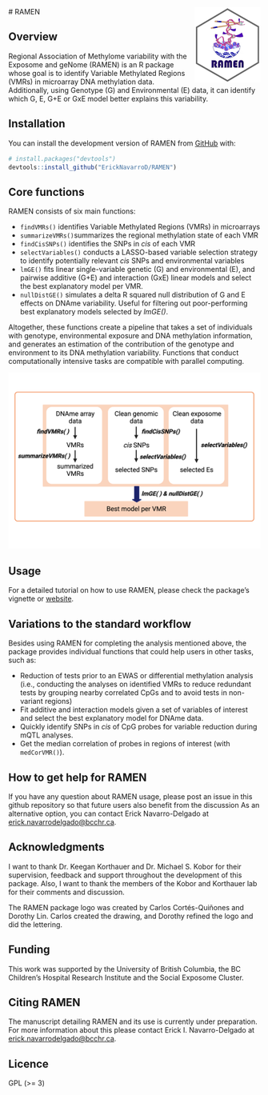 
<!-- README.md is generated from README.Rmd. Please edit that file -->
<meta name="google-site-verification" content="F7R--X_bfcn8gTzlVJ7deBV80f8uDz38vlEBQHudqpY" />
# RAMEN <a href="https://github.com/ErickNavarroD/RAMEN"><img src="man/figures/logo.png" align="right" height="150"/></a>

<!-- badges: start -->
<!-- badges: end -->

## Overview

Regional Association of Methylome variability with the Exposome and
geNome (RAMEN) is an R package whose goal is to identify Variable
Methylated Regions (VMRs) in microarray DNA methylation data.
Additionally, using Genotype (G) and Environmental (E) data, it can
identify which G, E, G+E or GxE model better explains this variability.

## Installation

You can install the development version of RAMEN from
[GitHub](https://github.com/) with:

``` r
# install.packages("devtools")
devtools::install_github("ErickNavarroD/RAMEN")
```

## Core functions

RAMEN consists of six main functions:

- `findVMRs()` identifies Variable Methylated Regions (VMRs) in
  microarrays
- `summarizeVMRs()`summarizes the regional methylation state of each VMR
- `findCisSNPs()` identifies the SNPs in *cis* of each VMR
- `selectVariables()` conducts a LASSO-based variable selection strategy
  to identify potentially relevant *cis* SNPs and environmental
  variables
- `lmGE()` fits linear single-variable genetic (G) and environmental
  (E), and pairwise additive (G+E) and interaction (GxE) linear models
  and select the best explanatory model per VMR.
- `nullDistGE()` simulates a delta R squared null distribution of G and
  E effects on DNAme variability. Useful for filtering out
  poor-performing best explanatory models selected by *lmGE()*.

Altogether, these functions create a pipeline that takes a set of
individuals with genotype, environmental exposure and DNA methylation
information, and generates an estimation of the contribution of the
genotype and environment to its DNA methylation variability. Functions
that conduct computationally intensive tasks are compatible with
parallel computing.

<img src="man/figures/RAMEN_pipeline.png" width="600"/>

## Usage

For a detailed tutorial on how to use RAMEN, please check the package’s
vignette or
[website](https://ericknavarrod.github.io/RAMEN/articles/RAMEN.html).

## Variations to the standard workflow

Besides using RAMEN for completing the analysis mentioned above, the
package provides individual functions that could help users in other
tasks, such as:

- Reduction of tests prior to an EWAS or differential methylation
  analysis (i.e., conducting the analyses on identified VMRs to reduce
  redundant tests by grouping nearby correlated CpGs and to avoid tests
  in non-variant regions)
- Fit additive and interaction models given a set of variables of
  interest and select the best explanatory model for DNAme data.
- Quickly identify SNPs in *cis* of CpG probes for variable reduction
  during mQTL analyses.
- Get the median correlation of probes in regions of interest (with
  `medCorVMR()`).

## How to get help for RAMEN

If you have any question about RAMEN usage, please post an issue in this
github repository so that future users also benefit from the discussion
As an alternative option, you can contact Erick Navarro-Delgado at
<erick.navarrodelgado@bcchr.ca>.

## Acknowledgments

I want to thank Dr. Keegan Korthauer and Dr. Michael S. Kobor for their
supervision, feedback and support throughout the development of this
package. Also, I want to thank the members of the Kobor and Korthauer
lab for their comments and discussion.

The RAMEN package logo was created by Carlos Cortés-Quiñones and Dorothy
Lin. Carlos created the drawing, and Dorothy refined the logo and did
the lettering.

## Funding

This work was supported by the University of British Columbia, the BC
Children’s Hospital Research Institute and the Social Exposome Cluster.

## Citing RAMEN

The manuscript detailing RAMEN and its use is currently under
preparation. For more information about this please contact Erick I.
Navarro-Delgado at <erick.navarrodelgado@bcchr.ca>.

## Licence

GPL (\>= 3)
